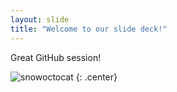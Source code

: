 ```yaml
---
layout: slide
title: "Welcome to our slide deck!"
---
```


Great GitHub session! 

![snowoctocat](https://octodex.github.com/images/snowoctocat.png)
{: .center}
